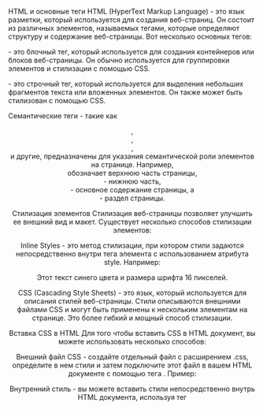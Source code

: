 HTML и основные теги
HTML (HyperText Markup Language) - это язык разметки, который используется для создания веб-страниц. Он состоит из различных элементов, называемых тегами, которые определяют структуру и содержание веб-страницы. Вот несколько основных тегов:

<div> - это блочный тег, который используется для создания контейнеров или блоков веб-страницы. Он обычно используется для группировки элементов и стилизации с помощью CSS.

<span> - это строчный тег, который используется для выделения небольших фрагментов текста или вложенных элементов. Он также может быть стилизован с помощью CSS.

Семантические теги - такие как <header>, <footer>, <main>, <section> и другие, предназначены для указания семантической роли элементов на странице. Например, <header> обозначает верхнюю часть страницы, <footer> - нижнюю часть, <main> - основное содержание страницы, а <section> - раздел страницы.

Стилизация элементов
Стилизация веб-страницы позволяет улучшить ее внешний вид и макет. Существует несколько способов стилизации элементов:

Inline Styles - это метод стилизации, при котором стили задаются непосредственно внутри тега элемента с использованием атрибута style. Например:

Этот текст синего цвета и размера шрифта 16 пикселей.

CSS (Cascading Style Sheets) - это язык, который используется для описания стилей веб-страницы. Стили описываются внешними файлами CSS и могут быть применены к нескольким элементам на странице. Это более гибкий и мощный способ стилизации.

Вставка CSS в HTML
Для того чтобы вставить CSS в HTML документ, вы можете использовать несколько способов:

Внешний файл CSS - создайте отдельный файл с расширением .css, определите в нем стили и затем подключите этот файл в вашем HTML документе с помощью тега <link>. Пример:

Внутренний стиль - вы можете вставить стили непосредственно внутрь HTML документа, используя тег <style> внутри <head>:

Inline Styles - как упомянуто ранее, вы также можете использовать атрибут style прямо внутри элемента.

Селекторы CSS
Селекторы в CSS используются для выбора элементов, к которым будут применены стили. Вот некоторые основные типы селекторов:

Тип селектора - выбирает все элементы данного типа. Например, p выберет все абзацы на странице.

Классовый селектор - выбирает элементы с определенным классом. Например, .my-class выбирает все элементы с классом "my-class".

Идентификаторный селектор - выбирает элемент с уникальным идентификатором. Например, #my-id выбирает элемент с id "my-id".